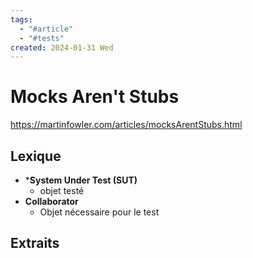 ```yaml
---
tags:
  - "#article"
  - "#tests"
created: 2024-01-31 Wed
---
```


# Mocks Aren't Stubs

https://martinfowler.com/articles/mocksArentStubs.html

## Lexique

* ***System Under Test (SUT)**
	* objet testé
* **Collaborator**
	* Objet nécessaire pour le test
## Extraits


